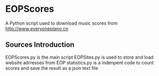 # EOPScores
A Python script used to download music scores from http://www.everyonepiano.cn

## Sources Introduction
EOPScores.py is the main script
EOPSites.py is used to store and load website adrresses from EOP
statistics.py is a indenpent code to count scores and save the result as a json text file

